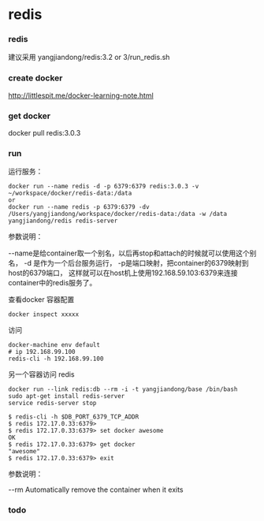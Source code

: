 redis
===

### redis

建议采用 yangjiandong/redis:3.2 or 3/run_redis.sh

### create docker

http://littlespit.me/docker-learning-note.html

### get docker

docker pull redis:3.0.3

### run

运行服务：

```
docker run --name redis -d -p 6379:6379 redis:3.0.3 -v ~/workspace/docker/redis-data:/data
or
docker run --name redis -p 6379:6379 -dv /Users/yangjiandong/workspace/docker/redis-data:/data -w /data  yangjiandong/redis redis-server

```
参数说明：

--name是给container取一个别名，以后再stop和attach的时候就可以使用这个别名，
-d 是作为一个后台服务运行，
-p是端口映射，把container的6379映射到host的6379端口，
这样就可以在host机上使用192.168.59.103:6379来连接container中的redis服务了。

查看docker 容器配置

```
docker inspect xxxxx
```

访问

```
docker-machine env default
# ip 192.168.99.100
redis-cli -h 192.168.99.100
```
另一个容器访问 redis

```
docker run --link redis:db --rm -i -t yangjiandong/base /bin/bash
sudo apt-get install redis-server
service redis-server stop

$ redis-cli -h $DB_PORT_6379_TCP_ADDR
$ redis 172.17.0.33:6379>
$ redis 172.17.0.33:6379> set docker awesome
OK
$ redis 172.17.0.33:6379> get docker
"awesome"
$ redis 172.17.0.33:6379> exit
```

参数说明：

--rm Automatically remove the container when it exits

### todo


